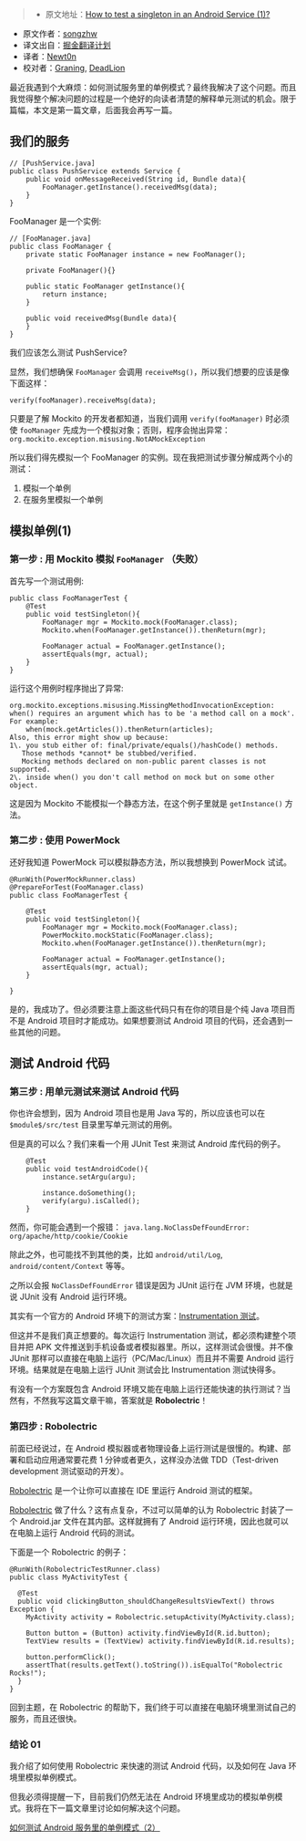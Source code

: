 > * 原文地址：[How to test a singleton in an Android Service (1)?](http://www.songzhw.com/2016/09/30/how-to-test-a-singleton-in-an-android-service-one/)
* 原文作者：[songzhw](http://github.com/songzhw)
* 译文出自：[掘金翻译计划](https://github.com/xitu/gold-miner)
* 译者：[Newt0n](http://github.com/newt0n)
* 校对者：[Graning](https://github.com/Graning), [DeadLion](https://github.com/DeadLion)





最近我遇到个大麻烦：如何测试服务里的单例模式？最终我解决了这个问题。而且我觉得整个解决问题的过程是一个绝好的向读者清楚的解释单元测试的机会。限于篇幅，本文是第一篇文章，后面我会再写一篇。

## 我们的服务

    // [PushService.java]
    public class PushService extends Service {
        public void onMessageReceived(String id, Bundle data){
            FooManager.getInstance().receivedMsg(data);
        }
    }

FooManager 是一个实例:

    // [FooManager.java]
    public class FooManager {
        private static FooManager instance = new FooManager();

        private FooManager(){}

        public static FooManager getInstance(){
            return instance;
        }

        public void receivedMsg(Bundle data){
        }
    }

我们应该怎么测试 PushService?

显然，我们想确保 `FooManager` 会调用 `receiveMsg()`，所以我们想要的应该是像下面这样：

    verify(fooManager).receiveMsg(data);

只要是了解 Mockito 的开发者都知道，当我们调用 `verify(fooManager)` 时必须使 `fooManager` 先成为一个模拟对象；否则，程序会抛出异常：`org.mockito.exception.misusing.NotAMockException`

所以我们得先模拟一个 FooManager 的实例。现在我把测试步骤分解成两个小的测试：

1. 模拟一个单例
2. 在服务里模拟一个单例

## 模拟单例(1)

### 第一步 : 用 Mockito 模拟 `FooManager` （失败）

首先写一个测试用例:

    public class FooManagerTest {
        @Test
        public void testSingleton(){
            FooManager mgr = Mockito.mock(FooManager.class);
            Mockito.when(FooManager.getInstance()).thenReturn(mgr);

            FooManager actual = FooManager.getInstance();
            assertEquals(mgr, actual);
        }
    }

运行这个用例时程序抛出了异常:

    org.mockito.exceptions.misusing.MissingMethodInvocationException:
    when() requires an argument which has to be 'a method call on a mock'.
    For example:
        when(mock.getArticles()).thenReturn(articles);
    Also, this error might show up because:
    1\. you stub either of: final/private/equals()/hashCode() methods.
       Those methods *cannot* be stubbed/verified.
       Mocking methods declared on non-public parent classes is not supported.
    2\. inside when() you don't call method on mock but on some other object.

这是因为 Mockito 不能模拟一个静态方法，在这个例子里就是 `getInstance()` 方法。

### 第二步 : 使用 PowerMock

还好我知道 PowerMock 可以模拟静态方法，所以我想换到 PowerMock 试试。

    @RunWith(PowerMockRunner.class)
    @PrepareForTest(FooManager.class)
    public class FooManagerTest {

        @Test
        public void testSingleton(){
            FooManager mgr = Mockito.mock(FooManager.class);
            PowerMockito.mockStatic(FooManager.class);
            Mockito.when(FooManager.getInstance()).thenReturn(mgr);

            FooManager actual = FooManager.getInstance();
            assertEquals(mgr, actual);
        }

    }

是的，我成功了。但必须要注意上面这些代码只有在你的项目是个纯 Java 项目而不是 Android 项目时才能成功。如果想要测试 Android 项目的代码，还会遇到一些其他的问题。

## 测试 Android 代码

### 第三步 : 用单元测试来测试 Android 代码

你也许会想到，因为 Android 项目也是用 Java 写的，所以应该也可以在 `$module$/src/test` 目录里写单元测试的用例。

但是真的可以么？我们来看一个用 JUnit Test 来测试 Android 库代码的例子。

        @Test
        public void testAndroidCode(){
            instance.setArgu(argu);

            instance.doSomething();
            verify(argu).isCalled();
        }

然而，你可能会遇到一个报错：
`java.lang.NoClassDefFoundError: org/apache/http/cookie/Cookie`

除此之外，也可能找不到其他的类，比如 `android/util/Log`, `android/content/Context` 等等。

之所以会报 `NoClassDefFoundError` 错误是因为 JUnit 运行在 JVM 环境，也就是说 JUnit 没有 Android 运行环境。

其实有一个官方的 Android 环境下的测试方案：[Instrumentation 测试](https://developer.android.com/training/testing/unit-testing/instrumented-unit-tests.html)。

但这并不是我们真正想要的。每次运行 Instrumentation 测试，都必须构建整个项目并把 APK 文件推送到手机设备或者模拟器里。所以，这样测试会很慢。并不像 JUnit 那样可以直接在电脑上运行（PC/Mac/Linux）而且并不需要 Android 运行环境。结果就是在电脑上运行 JUnit 测试会比 Instrumentation 测试快得多。

有没有一个方案既包含 Android 环境又能在电脑上运行还能快速的执行测试？当然有，不然我写这篇文章干嘛，答案就是 **Robolectric**！

### 第四步 : Robolectric

前面已经说过，在 Android 模拟器或者物理设备上运行测试是很慢的。构建、部署和启动应用通常要花费 1 分钟或者更久，这样没办法做 TDD（Test-driven development 测试驱动的开发）。

[Robolectric](http://robolectric.org/) 是一个让你可以直接在 IDE 里运行 Android 测试的框架。

[Robolectric](http://robolectric.org/) 做了什么？这有点复杂，不过可以简单的认为 Robolectric 封装了一个 Android.jar 文件在其内部。这样就拥有了 Android 运行环境，因此也就可以在电脑上运行 Android 代码的测试。

下面是一个 Robolectric 的例子：

    @RunWith(RobolectricTestRunner.class)
    public class MyActivityTest {

      @Test
      public void clickingButton_shouldChangeResultsViewText() throws Exception {
        MyActivity activity = Robolectric.setupActivity(MyActivity.class);

        Button button = (Button) activity.findViewById(R.id.button);
        TextView results = (TextView) activity.findViewById(R.id.results);

        button.performClick();
        assertThat(results.getText().toString()).isEqualTo("Robolectric Rocks!");
      }
    }

回到主题，在 Robolectric 的帮助下，我们终于可以直接在电脑环境里测试自己的服务，而且还很快。

### 结论 01

我介绍了如何使用 Robolectric 来快速的测试 Android 代码，以及如何在 Java 环境里模拟单例模式。

但我必须得提醒一下，目前我们仍然无法在 Android 环境里成功的模拟单例模式。我将在下一篇文章里讨论如何解决这个问题。

[如何测试 Android 服务里的单例模式（2）](https://github.com/xitu/gold-miner/blob/master/TODO/how-to-test-a-singleton-in-an-android-service-2.md)



